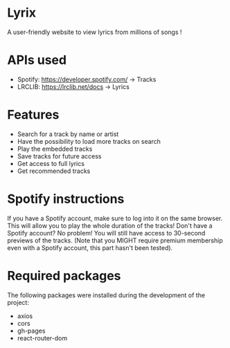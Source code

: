 # Lyrix
A user-friendly website to view lyrics from millions of songs !

# APIs used
- Spotify: https://developer.spotify.com/ -> Tracks
- LRCLIB: https://lrclib.net/docs -> Lyrics

# Features
- Search for a track by name or artist
- Have the possibility to load more tracks on search
- Play the embedded tracks
- Save tracks for future access
- Get access to full lyrics
- Get recommended tracks

# Spotify instructions
If you have a Spotify account, make sure to log into it on the same browser. This will allow you to play the whole duration of the tracks!
Don't have a Spotify account? No problem! You will still have access to 30-second previews of the tracks.
(Note that you MIGHT require premium membership even with a Spotify account, this part hasn't been tested).

# Required packages
The following packages were installed during the development of the project:
- axios
- cors
- gh-pages
- react-router-dom

